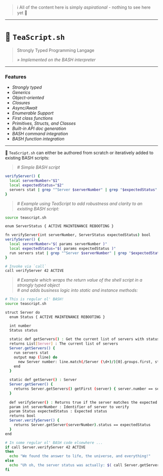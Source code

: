> ℹ️ All of the content here is simply _aspirational_ - nothing to see here yet 👋

---

# 🍵 `TeaScript.sh`

> Strongly Typed Programming Langage
>
> _» Implemented on the BASH interpreter_

---

### Features

- _Strongly typed_
- _Generics_
- _Object-oriented_
- _Closures_
- _Async/Await_
- _Enumerable Support_
- _First class functions_
- _Primitives, Structs, and Classes_
- _Built-in API doc generation_
- _BASH command integration_
- _BASH function integration_

---

🍵 `TeaScript.sh` can either be authored from scratch or iteratively added to existing BASH scripts:

> _# Simple BASH script_

```sh
verifyServer() {
  local serverNumber="$1"
  local expectedStatus="$2"
  servers stat | grep "^Server $serverNumber" | grep "$expectedStatus"
}
```

> _# Example using TeaScript to add robustness and clarity to an existing BASH script:_

```sh
source teascript.sh

enum ServerStatus { ACTIVE MAINTENANCE REBOOTING }

fn verifyServer(int serverNumber, ServerStatus expectedStatus) bool
verifyServer() {
  local serverNumber="$( params serverNumber )"
  local expectedStatus="$( params expectedStatus )"
  run servers stat | grep "^Server $serverNumber" | grep "$expectedStatus"
}

# Invoke via `call`
call verifyServer 42 ACTIVE
```
> _# Example which wraps the return value of the shell script in a strongly typed object_  
> _# and adds business logic into static and instance methods:_

```sh
# This is regular ol' BASH!
source teascript.sh

struct Server do
  enum Status { ACTIVE MAINTENANCE REBOOTING }

  int number
  Status status
  
  static def getServers() : Get the current list of servers with status (via `servers stat`)
  returns List[Server] : The current list of servers
  Server.getServers() {
    run servers stat
    output map (line) do
      new Server number: line.match(/Server (\d+)/)[0].groups.first, status: line.match(/Status: (\w+)/)[0]
    end
  }
  
  static def getServer() : Server
  Server.getServer() {
    returns Server.getServers() getFirst (server) { server.number == serverNumber }
  }
  
  def verifyServer() : Returns true if the server matches the expected status
  param int serverNumber : Identifier of server to verify
  param Status expectedStatus : Expected status
  returns bool
  Server.verifyServer() {
    returns Server.getServer(serverNumber).status == expectedStatus
  }
end

# In some regular ol' BASH code elsewhere ...
if call Server.verifyServer 42 ACTIVE
then
  echo "We found the answer to life, the universe, and everything!"
else
  echo "Uh oh, the server status was actually: $( call Server.getServer(42).status )"
fi
```
